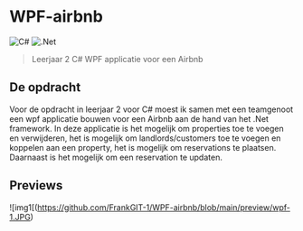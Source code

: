 # WPF-airbnb

![C#](https://img.shields.io/badge/c%23-%23239120.svg?style=for-the-badge&logo=c-sharp&logoColor=white)
![.Net](https://img.shields.io/badge/.NET-5C2D91?style=for-the-badge&logo=.net&logoColor=white)

> Leerjaar 2 C# WPF applicatie voor een Airbnb

## De opdracht
Voor de opdracht in leerjaar 2 voor C# moest ik samen met een teamgenoot een wpf applicatie bouwen voor een Airbnb aan de hand van het .Net framework.
In deze applicatie is het mogelijk om properties toe te voegen en verwijderen, het is mogelijk om landlords/customers toe te voegen en koppelen aan een property,
het is mogelijk om reservations te plaatsen. Daarnaast is het mogelijk om een reservation te updaten.

## Previews

![img1[(https://github.com/FrankGIT-1/WPF-airbnb/blob/main/preview/wpf-1.JPG)
